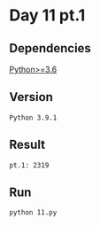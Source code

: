 # Day 11 pt.1

## Dependencies

[Python>=3.6](https://www.python.org/)  

## Version

    Python 3.9.1

## Result

    pt.1: 2319

## Run

    python 11.py